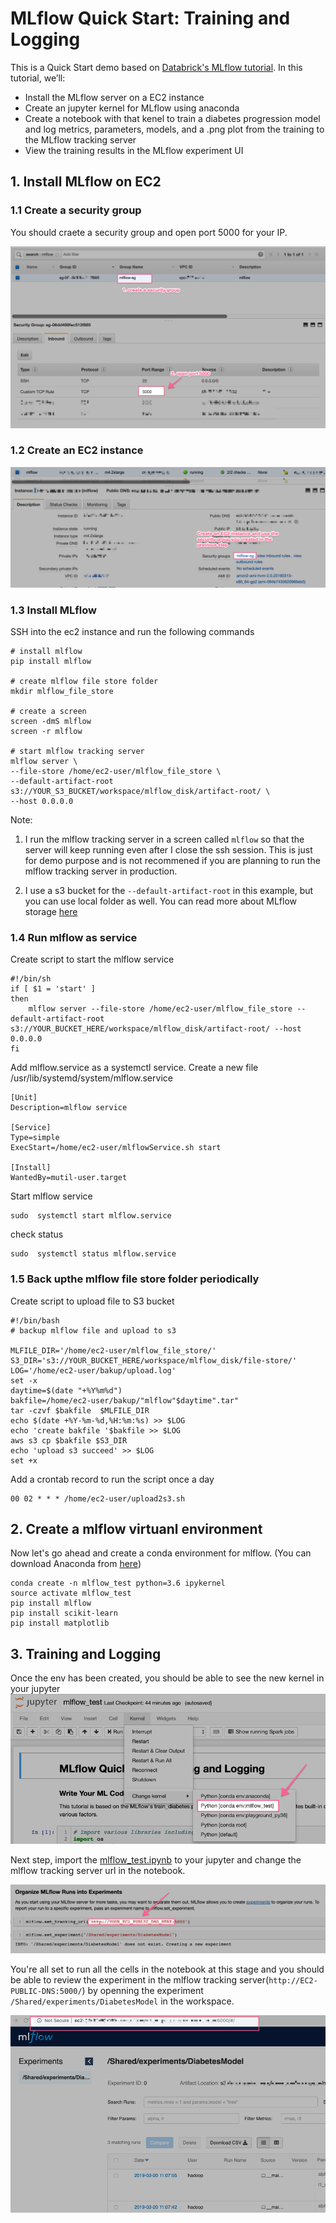 # MLflow Quick Start: Training and Logging

This is a Quick Start demo based on [Databrick's MLflow tutorial](https://docs.databricks.com/_static/notebooks/mlflow/mlflow-quick-start-training.html). In this tutorial, we’ll:

* Install the MLflow server on a EC2 instance
* Create an jupyter kernel for MLflow using anaconda
* Create a notebook with that kenel to train a diabetes progression model and log metrics, parameters, models, and a .png plot from the training to the MLflow tracking server
* View the training results in the MLflow experiment UI

## 1. Install MLflow on EC2

### 1.1 Create a security group

You should craete a security group and open port 5000 for your IP. 

![security group](./docs/sg.png)

### 1.2 Create an EC2 instance

![ec2](./docs/ec2.png)

### 1.3 Install MLflow
SSH into the ec2 instance and run the following commands

```
# install mlflow
pip install mlflow

# create mlflow file store folder
mkdir mlflow_file_store

# create a screen
screen -dmS mlflow
screen -r mlflow

# start mlflow tracking server
mlflow server \
--file-store /home/ec2-user/mlflow_file_store \
--default-artifact-root s3://YOUR_S3_BUCKET/workspace/mlflow_disk/artifact-root/ \
--host 0.0.0.0

```

Note:
1. I run the mlflow tracking server in a screen called `mlflow` so that the server will keep running even after I close the ssh session. This is just for demo purpose and is not recommened if you are planning to run the mlflow tracking server in production.

2. I use a s3 bucket for the `--default-artifact-root` in this example, but you can use local folder as well. You can read more about MLflow storage [here](https://www.mlflow.org/docs/latest/tracking.html#storage)

### 1.4 Run mlflow as service
Create script to start the mlflow service 
```
#!/bin/sh
if [ $1 = 'start' ]
then
    mlflow server --file-store /home/ec2-user/mlflow_file_store --default-artifact-root s3://YOUR_BUCKET_HERE/workspace/mlflow_disk/artifact-root/ --host 0.0.0.0
fi  
```
Add mlflow.service as a systemctl service.
Create a new file /usr/lib/systemd/system/mlflow.service
```
[Unit]
Description=mlflow service

[Service]
Type=simple
ExecStart=/home/ec2-user/mlflowService.sh start

[Install]
WantedBy=mutil-user.target
```
Start mlflow service
```
sudo  systemctl start mlflow.service
```
check status 
```
sudo  systemctl status mlflow.service
```
### 1.5 Back upthe mlflow file store folder periodically
Create script to upload file to S3 bucket
```
#!/bin/bash
# backup mlflow file and upload to s3

MLFILE_DIR='/home/ec2-user/mlflow_file_store/'
S3_DIR='s3://YOUR_BUCKET_HERE/workspace/mlflow_disk/file-store/'
LOG='/home/ec2-user/bakup/upload.log'
set -x
daytime=$(date "+%Y%m%d")
bakfile=/home/ec2-user/bakup/"mlflow"$daytime".tar"
tar -czvf $bakfile  $MLFILE_DIR
echo $(date +%Y-%m-%d,%H:%m:%s) >> $LOG
echo 'create bakfile '$bakfile >> $LOG
aws s3 cp $bakfile $S3_DIR
echo 'upload s3 succeed' >> $LOG
set +x
```
Add a crontab record to run the script once a day
```
00 02 * * * /home/ec2-user/upload2s3.sh
```

## 2. Create a mlflow virtuanl environment

Now let's go ahead and create a conda environment for mlflow. (You can download Anaconda from [here](https://www.anaconda.com/distribution/))

```
conda create -n mlflow_test python=3.6 ipykernel
source activate mlflow_test
pip install mlflow
pip install scikit-learn
pip install matplotlib
```

## 3. Training and Logging

Once the env has been created, you should be able to see the new kernel in your jupyter
![kernel](./docs/kernel.png)

Next step, import the [mlflow_test.ipynb](mlflow_test.ipynb) to your jupyter and change the mlflow tracking server url in the notebook.

![server_url](./docs/server_url.png)


You're all set to run all the cells in the notebook at this stage and you should be able to review the experiment in the mlflow tracking server(`http://EC2-PUBLIC-DNS:5000/`) by openning the experiment `/Shared/experiments/DiabetesModel` in the workspace.

![mlflow](./docs/mlflow.png)



